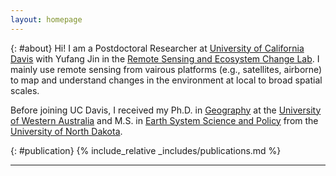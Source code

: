 ```yaml
---
layout: homepage
---
```


{: #about}
Hi! I am a Postdoctoral Researcher at [University of California Davis](https://www.ucdavis.edu/) with Yufang Jin in the [Remote Sensing and Ecosystem Change Lab](https://jin.ucdavis.edu/). I mainly use remote sensing from vairous platforms (e.g., satellites, airborne) to map and understand changes in the environment at local to broad spatial scales. 

Before joining UC Davis, I received my Ph.D. in [Geography](https://www.uwa.edu.au/schools/department-of-geography-and-planning) at the [University of Western Australia](https://www.uwa.edu.au) and M.S. in [Earth System Science and Policy](https://aero.und.edu/essp/index.html) from the [University of North Dakota](https://www.und.edu/).

{: #publication}
{% include_relative _includes/publications.md %}

---

